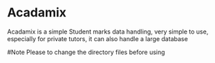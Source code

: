 # Acadamix
Acadamix is a simple Student marks data handling, very simple to use, especially for private tutors, it can also handle a large database

#Note
Please to change the directory files before using
